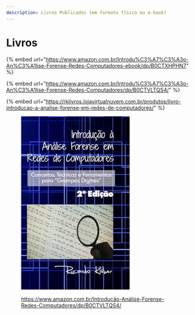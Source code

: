 ```yaml
---
description: Livros Publicados (em formato físico ou e-book)
---
```


# Livros



{% embed url="https://www.amazon.com.br/Introdu%C3%A7%C3%A3o-An%C3%A1lise-Forense-Redes-Computadores-ebook/dp/B0CTXHPHN7" %}

{% embed url="https://www.amazon.com.br/Introdu%C3%A7%C3%A3o-An%C3%A1lise-Forense-Redes-Computadores/dp/B0CTVLTQS4/" %}

{% embed url="https://rklivros.lojavirtualnuvem.com.br/produtos/livro-introducao-a-analise-forense-em-redes-de-computadores/" %}

<figure><img src="../.gitbook/assets/61y4qhfC1TL._SY466_.jpg" alt="https://www.amazon.com.br/Introdução-Análise-Forense-Redes-Computadores/dp/B0CTVLTQS4/"><figcaption><p><a href="https://www.amazon.com.br/Introdu%C3%A7%C3%A3o-An%C3%A1lise-Forense-Redes-Computadores/dp/B0CTVLTQS4/">https://www.amazon.com.br/Introdução-Análise-Forense-Redes-Computadores/dp/B0CTVLTQS4/</a></p></figcaption></figure>
